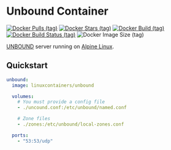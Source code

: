 # Unbound Container

[![Docker Pulls (tag)](https://img.shields.io/docker/pulls/linuxcontainers/unbound.svg)](https://hub.docker.com/r/linuxcontainers/unbound/)
[![Docker Stars (tag)](https://img.shields.io/docker/stars/linuxcontainers/unbound.svg)](https://hub.docker.com/r/linuxcontainers/unbound/)
[![Docker Build (tag)](https://img.shields.io/docker/cloud/automated/linuxcontainers/unbound.svg)](https://hub.docker.com/r/linuxcontainers/unbound/)
[![Docker Build Status (tag)](https://img.shields.io/docker/cloud/build/linuxcontainers/unbound.svg)](https://hub.docker.com/r/linuxcontainers/unbound/)
![Docker Image Size (tag)](https://img.shields.io/docker/image-size/linuxcontainers/unbound/latest?logo=docker&style=for-the-badge)

[UNBOUND](https://nlnetlabs.nl/projects/unbound/about/) server running on [Alpine Linux](https://hub.docker.com/_/alpine/).

## Quickstart

```yml
unbound:
  image: linuxcontainers/unbound

  volumes:
    # You must provide a config file
    - ./uncound.conf:/etc/unbound/named.conf

    # Zone files
    - ./zones:/etc/unbound/local-zones.conf

  ports:
    - "53:53/udp"
